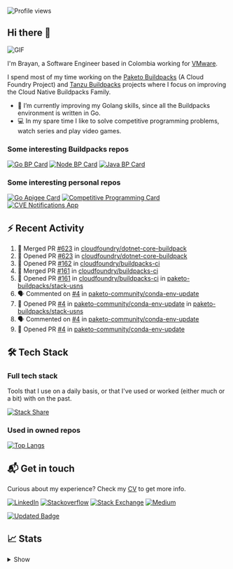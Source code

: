 ![Profile views](https://gpvc.arturio.dev/brayanhenao)

## Hi there 👋

<img alt="GIF" src="https://i.pinimg.com/originals/e4/26/70/e426702edf874b181aced1e2fa5c6cde.gif" />  


I'm Brayan, a Software Engineer based in Colombia working for [VMware](https://www.vmware.com/).

I spend most of my time working on the [Paketo Buildpacks](https://paketo.io/) (A Cloud Foundry Project)
and [Tanzu Buildpacks](https://tanzu.vmware.com/components/buildpacks) projects where I focus on improving the Cloud
Native Buildpacks Family.

- 🌱 I’m currently improving my Golang skills, since all the Buildpacks environment is written in Go.
- 💻 In my spare time I like to solve competitive programming problems, watch series and play video games.

### Some interesting Buildpacks repos

[![Go BP Card](https://github-readme-stats.vercel.app/api/pin/?username=paketo-buildpacks&repo=go&show_owner=true)](https://github.com/paketo-buildpacks/go)
[![Node BP Card](https://github-readme-stats.vercel.app/api/pin/?username=paketo-buildpacks&repo=nodejs&show_owner=true)](https://github.com/paketo-buildpacks/nodejs)
[![Java BP Card](https://github-readme-stats.vercel.app/api/pin/?username=paketo-buildpacks&repo=java&show_owner=true)](https://github.com/paketo-buildpacks/java)

### Some interesting personal repos

[![Go Apigee Card](https://github-readme-stats.vercel.app/api/pin/?username=brayanhenao&repo=go-apigee-edge)](https://github.com/brayanhenao/go-apigee-edge)
[![Competitive Programming Card](https://github-readme-stats.vercel.app/api/pin/?username=brayanhenao&repo=competitive-programming)](https://github.com/brayanhenao/competitive-programming)
[![CVE Notifications App](https://github-readme-stats.vercel.app/api/pin/?username=brayanhenao&repo=cve-notifications-app)](https://github.com/brayanhenao/cve-notifications-app)

## ⚡️ Recent Activity

<!--START_SECTION:activity-->

1. 🎉 Merged PR [#623](https://github.com/cloudfoundry/dotnet-core-buildpack/pull/623) in [cloudfoundry/dotnet-core-buildpack](https://github.com/cloudfoundry/dotnet-core-buildpack)
2. 💪 Opened PR [#623](https://github.com/cloudfoundry/dotnet-core-buildpack/pull/623) in [cloudfoundry/dotnet-core-buildpack](https://github.com/cloudfoundry/dotnet-core-buildpack)
3. 💪 Opened PR [#162](https://github.com/cloudfoundry/buildpacks-ci/pull/162) in [cloudfoundry/buildpacks-ci](https://github.com/cloudfoundry/buildpacks-ci)
4. 🎉 Merged PR [#161](https://github.com/cloudfoundry/buildpacks-ci/pull/161) in [cloudfoundry/buildpacks-ci](https://github.com/cloudfoundry/buildpacks-ci)
5. 💪 Opened PR [#161](https://github.com/cloudfoundry/buildpacks-ci/pull/161) in [cloudfoundry/buildpacks-ci](https://github.com/cloudfoundry/buildpacks-ci)
   in [paketo-buildpacks/stack-usns](https://github.com/paketo-buildpacks/stack-usns)
4. 🗣 Commented on [#4](https://github.com/paketo-community/conda-env-update/issues/4)
   in [paketo-community/conda-env-update](https://github.com/paketo-community/conda-env-update)
5. 💪 Opened PR [#4](https://github.com/paketo-community/conda-env-update/pull/4)
   in [paketo-community/conda-env-update](https://github.com/paketo-community/conda-env-update)
   in [paketo-buildpacks/stack-usns](https://github.com/paketo-buildpacks/stack-usns)
4. 🗣 Commented on [#4](https://github.com/paketo-community/conda-env-update/issues/4)
   in [paketo-community/conda-env-update](https://github.com/paketo-community/conda-env-update)
5. 💪 Opened PR [#4](https://github.com/paketo-community/conda-env-update/pull/4)
   in [paketo-community/conda-env-update](https://github.com/paketo-community/conda-env-update)

<!--END_SECTION:activity-->

## 🛠 Tech Stack

### Full tech stack

Tools that I use on a daily basis, or that I've used or worked (either much or a bit) with on the past.

[![Stack Share](https://img.shields.io/badge/Stack%20Share-0690FA.svg?&style=for-the-badge&logo=stackshare&logoColor=white)](https://stackshare.io/bhenao6/mystack)

### Used in owned repos

[![Top Langs](https://github-readme-stats.vercel.app/api/top-langs/?username=brayanhenao&layout=compact&langs_count=10)](https://github.com/anuraghazra/github-readme-stats)

## 📬 Get in touch

Curious about my experience? Check my [CV](resources/Brayan%20Henao%20CV.pdf) to get more info.

[![LinkedIn](https://img.shields.io/badge/linkedin-%230077B5.svg?&style=for-the-badge&logo=linkedin&logoColor=white)](https://www.linkedin.com/in/bhenao6/)
[![Stackoverflow](https://img.shields.io/badge/-F58025.svg?&style=for-the-badge&logo=stackoverflow&logoColor=white)](https://stackoverflow.com/users/5371842/brayan-henao)
[![Stack Exchange](https://img.shields.io/badge/-1E5397.svg?&style=for-the-badge&logo=stackexchange)](https://stackexchange.com/users/7008058/brayan-henao)
[![Medium](https://img.shields.io/badge/medium-%2312100E.svg?&style=for-the-badge&logo=medium&logoColor=white)](https://medium.com/@bhenao6)

[![Updated Badge](https://badges.pufler.dev/updated/brayanhenao/brayanhenao)](https://badges.pufler.dev)

## 📈 Stats

<details>
  <summary>Show</summary>

[![Brayan's github stats](https://github-readme-stats.vercel.app/api?username=brayanhenao&count_private=true&show_icons=true&theme=vue-dark)](https://github.com/anuraghazra/github-readme-stats)

<!--START_SECTION:waka-->
![Code Time](http://img.shields.io/badge/Code%20Time-272%20hrs%2048%20mins-blue)

![Lines of code](https://img.shields.io/badge/From%20Hello%20World%20I%27ve%20Written-297%20Thousand%20lines%20of%20code-blue)

**🐱 My GitHub Data** 

> 🏆 818 Contributions in the Year 2022
 > 
> 📦 135.7 kB Used in GitHub's Storage 
 > 
> 💼 Opted to Hire
 > 
> 📜 60 Public Repositories 
 > 
> 🔑 19 Private Repositories  
 > 
**I'm an Early 🐤** 

```text
🌞 Morning    149 commits    █████░░░░░░░░░░░░░░░░░░░░   21.72% 
🌆 Daytime    383 commits    ██████████████░░░░░░░░░░░   55.83% 
🌃 Evening    145 commits    █████░░░░░░░░░░░░░░░░░░░░   21.14% 
🌙 Night      9 commits      ░░░░░░░░░░░░░░░░░░░░░░░░░   1.31%

```
📅 **I'm Most Productive on Tuesday** 

```text
Monday       98 commits     ███░░░░░░░░░░░░░░░░░░░░░░   14.29% 
Tuesday      161 commits    █████░░░░░░░░░░░░░░░░░░░░   23.47% 
Wednesday    138 commits    █████░░░░░░░░░░░░░░░░░░░░   20.12% 
Thursday     135 commits    █████░░░░░░░░░░░░░░░░░░░░   19.68% 
Friday       117 commits    ████░░░░░░░░░░░░░░░░░░░░░   17.06% 
Saturday     22 commits     ░░░░░░░░░░░░░░░░░░░░░░░░░   3.21% 
Sunday       15 commits     ░░░░░░░░░░░░░░░░░░░░░░░░░   2.19%

```


📊 **This Week I Spent My Time On** 

```text
⌚︎ Time Zone: America/Bogota

💬 Programming Languages: 
sh                       11 hrs 37 mins      █████████████████████████   100.0%

🔥 Editors: 
Zsh                      11 hrs 37 mins      █████████████████████████   100.0%

💻 Operating System: 
Mac                      11 hrs 37 mins      █████████████████████████   100.0%

```

**I Mostly Code in Java** 

```text
Java                     14 repos            ███████░░░░░░░░░░░░░░░░░░   28.57% 
Go                       11 repos            █████░░░░░░░░░░░░░░░░░░░░   22.45% 
JavaScript               7 repos             ███░░░░░░░░░░░░░░░░░░░░░░   14.29% 
TypeScript               5 repos             ██░░░░░░░░░░░░░░░░░░░░░░░   10.2% 
Shell                    4 repos             ██░░░░░░░░░░░░░░░░░░░░░░░   8.16%

```



 Last Updated on 30/07/2022 03:14:25 UTC
<!--END_SECTION:waka-->
</details>
